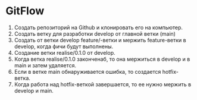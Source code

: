 # GitFlow

1. Создать репозиторий на Github и клонировать его на компьютер.
2. Создать ветку для разработки develop от главной ветки (main)
3. Создать от ветки develop feature/-ветки и мержить feature-ветки в develop, когда фичи будут выполнены.
4. Создание ветки realise/0.1.0 от develop.
5. Когда ветка realise/0.1.0 законченаб, то она мержиться в develop и в main и затем удаляется.
6. Если в ветке main обнаруживается ошибка, то создается hotfix-ветка.
7. Когда работа над hotfix-веткой завершается, то ее нужно мержить в develop и main.
